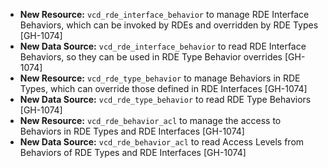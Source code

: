 * **New Resource:** `vcd_rde_interface_behavior` to manage RDE Interface Behaviors, which can be invoked by RDEs and
  overridden by RDE Types [GH-1074]
* **New Data Source:** `vcd_rde_interface_behavior` to read RDE Interface Behaviors, so they can be used
  in RDE Type Behavior overrides [GH-1074]
* **New Resource:** `vcd_rde_type_behavior` to manage Behaviors in RDE Types, which can override those defined
  in RDE Interfaces [GH-1074]
* **New Data Source:** `vcd_rde_type_behavior` to read RDE Type Behaviors [GH-1074]
* **New Resource:** `vcd_rde_behavior_acl` to manage the access to Behaviors in RDE Types and RDE Interfaces [GH-1074]
* **New Data Source:** `vcd_rde_behavior_acl` to read Access Levels from Behaviors of RDE Types and RDE Interfaces [GH-1074]
